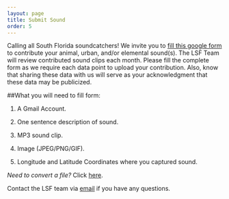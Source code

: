 ```yaml
---
layout: page
title: Submit Sound
order: 5
---
```


Calling all South Florida soundcatchers! We invite you to <a href="https://docs.google.com/forms/d/e/1FAIpQLSc1vuzaKE9fR2_XuRiq-5JJXQppUkt8Iyu5kpRn6oCFcHeEjA/viewform?usp=header">fill this google form</a> to contribute your animal, urban, and/or elemental sound(s). 
The LSF Team will review contributed sound clips each month. Please fill the complete form as we require each data point to upload your contribution. Also, know that sharing these data with us will serve as your acknowledgment that these data may be publicized. 

##What you will need to fill form:

1. A Gmail Account. 

2. One sentence description of sound.

2. MP3 sound clip. 

3. Image (JPEG/PNG/GIF).

4. Longitude and Latitude Coordinates where you captured sound.

*Need to convert a file?* Click <a href="https://www.freeconvert.com/">here</a>.

Contact the LSF team via <a href="mailto:lsf0002025@gmail.com">email</a> if you have any questions. 





